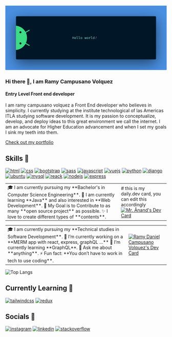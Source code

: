 ![Front end developer](https://github.com/Daniels-not/Daniels-not/blob/main/banner.png)

### Hi there 👋, I am Ramy Campusano Volquez
#### Entry Level Front end developer

I am ramy campusano volquez a Front End developer who believes in simplicity. I currently studying at the institute technological of las Americas ITLA studying software development. It is my passion to conceptualize, develop, and deploy ideas to this great environment we call the internet. I am an advocate for Higher Education advancement and when I set my goals I sink my teeth into them.

[Check out my portfolio](https://portfolio-daniels-not.vercel.app/)

## Skills 🚀

[<img src='https://img.shields.io/badge/HTML5-E34F26?style=for-the-badge&logo=html5&logoColor=white' alt='html' height='40'>]() [<img src='https://img.shields.io/badge/CSS3-1572B6?style=for-the-badge&logo=css3&logoColor=white' alt='css' height='40'>]() [<img src='https://img.shields.io/badge/Bootstrap-563D7C?style=for-the-badge&logo=bootstrap&logoColor=white' alt='bootstrap' height='40'>]() [<img src='https://img.shields.io/badge/Sass-CC6699?style=for-the-badge&logo=sass&logoColor=white' alt='sass' height='40'>]() [<img src='https://img.shields.io/badge/JavaScript-F7DF1E?style=for-the-badge&logo=javascript&logoColor=black' alt='javascript' height='40'>]() [<img src='https://img.shields.io/badge/Vue.js-35495E?style=for-the-badge&logo=vue.js&logoColor=4FC08D' alt='vuejs' height='40'>]() [<img src='https://img.shields.io/badge/Python-14354C?style=for-the-badge&logo=python&logoColor=white' alt='python' height='40'>]() [<img src='https://img.shields.io/badge/Django-092E20?style=for-the-badge&logo=django&logoColor=white' alt='django' height='40'>]() [<img src='https://img.shields.io/badge/Markdown-000000?style=for-the-badge&logo=markdown&logoColor=white' alt='ubuntu' height='40'>]() [<img src='https://img.shields.io/badge/MySQL-00000F?style=for-the-badge&logo=mysql&logoColor=white' alt='mysql' height='40'>]() [<img src='https://img.shields.io/badge/React-20232A?style=for-the-badge&logo=react&logoColor=61DAFB' alt='reack' height='40'>]() [<img src='https://img.shields.io/badge/Node.js-43853D?style=for-the-badge&logo=node.js&logoColor=white' alt='nodejs' height='40'>]() [<img src='https://img.shields.io/badge/Express.js-404D59?style=for-the-badge' alt='express' height='40'>]() 
<table>
<tr>
  <td valign="center">
    🎓 I am currently pursuing my **Bachelor's in Computer Science Engineering**.
    🌱 I am currently learning **Java** and also interested in **Web Development**.
    🎯 My Goal is to Contribute to as many **open source project** as possible.
    ✨ I love to create different types of **contents**.
<td >
# this is my daily.dev card, you can edit this accordingly
    <a href="https://app.daily.dev/Astrodevil"><img src="https://api.daily.dev/devcards/81fef2c2311f4739a063dbde61b40fe2.png?r=1fr" width="300" alt="Mr. Ånand's Dev Card"/></a>
  </td>

</tr>
</table>

<table>
<tr>
    <td valign="center">
      🎓 I am currently pursuing my **Technical studies in Software Development**.
      🔭 I’m currently working on a **MERM app with react, express, graphQL ...**
      🌱 I’m currently learning **GraphQL**.
      💬 Ask me about **anything**.
      ⚡ Fun fact: **You don’t have to work in tech to use coding**. 
<td >
      <a href="https://app.daily.dev/Daniels"><img src="https://api.daily.dev/devcards/82b795ebe543437a86032fb4b69ac9ed.png?r=kmu" width="400" alt="Ramy Daniel Campusano      Volquez's Dev Card"/></a>
    </td>

  </tr>
</table>

![Top Langs](https://github-readme-stats.vercel.app/api/top-langs/?username=Daniels-not&layout=compact)

## Currently Learning 📖
[<img src='https://img.shields.io/badge/Tailwind_CSS-38B2AC?style=for-the-badge&logo=tailwind-css&logoColor=white' alt='tailwindcss' height='40'>]() [<img src='https://img.shields.io/badge/Redux-593D88?style=for-the-badge&logo=redux&logoColor=white' alt='redux' height='40'>]() 

## Socials 📱

[<img src='https://img.shields.io/badge/Instagram-E4405F?style=for-the-badge&logo=instagram&logoColor=white' alt='instagram' height='40'>](https://www.instagram.com/hr_daniels22/) [<img src='https://img.shields.io/badge/LinkedIn-0077B5?style=for-the-badge&logo=linkedin&logoColor=white' alt='linkedin' height='40'>](https://www.linkedin.com/in/ramy-daniel-campusano-volquez-a110ba14a/)  [<img src='https://img.shields.io/badge/Stack_Overflow-FE7A16?style=for-the-badge&logo=stack-overflow&logoColor=white' alt='stackoverflow' height='40'>](https://stackoverflow.com/users/14321654/hr-daniels)  


